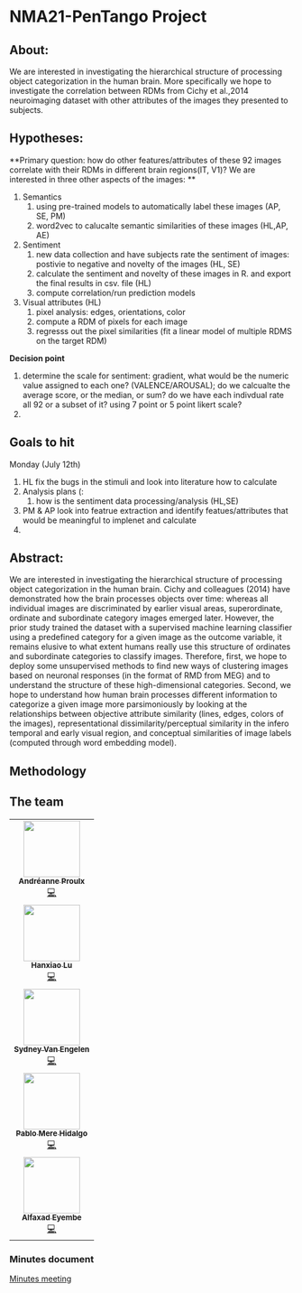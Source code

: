 # NMA21-PenTango Project

## About:

We are interested in investigating the hierarchical structure of processing object categorization in the human brain. More specifically we hope to investigate the correlation between RDMs from Cichy et al.,2014 neuroimaging dataset with other attributes of the images they presented to subjects. 

## Hypotheses:


**Primary question: how do other features/attributes of these 92 images correlate with their RDMs in different brain regions(IT, V1)? We are interested in three other aspects of the images: **


1. Semantics  
    1. using pre-trained models to automatically label these images (AP, SE, PM)
    2. word2vec to calucalte semantic similarities of these images (HL,AP, AE)
2. Sentiment 
    1. new data collection and have subjects rate the sentiment of images: postivie to negative and novelty of the images (HL, SE)
    2. calculate the sentiment and novelty of these images in R. and export the final results in csv. file (HL)
    3. compute correlation/run prediction models 
3. Visual attributes (HL)
   1. pixel analysis: edges, orientations, color
   2. compute a RDM of pixels for each image 
   3. regresss out the pixel similarities (fit a linear model of multiple RDMS on the target RDM)
                 
                   
                
**Decision point**

1. determine the scale for sentiment: gradient, what would be the numeric value assigned to each one? (VALENCE/AROUSAL); do we calcualte the average score, or the median, or sum? do we have each indivdual rate all 92 or a subset of it?  using 7 point or 5 point likert scale? 
2. 

## Goals to hit
Monday (July 12th) 
1. HL fix the bugs in the stimuli and look into literature how to calculate 
2. Analysis plans (: 
    1. how is the sentiment data processing/analysis (HL,SE)
4. PM & AP look into featrue extraction and identify featues/attributes that would be meaningful to implenet and calculate 
5. 

 
 
 
 
## Abstract:


We are interested in investigating the hierarchical structure of processing object categorization in the human brain. Cichy and colleagues (2014) have demonstrated how the brain processes objects over time: whereas all individual images are discriminated by earlier visual areas, superordinate, ordinate and subordinate category images emerged later. 
However, the prior study trained the dataset with a supervised machine learning classifier using a predefined category for a given image as the outcome variable, it remains elusive to what extent humans really use this structure of ordinates and subordinate categories to classify images. Therefore, first, we hope to deploy some unsupervised methods to find new ways of clustering images based on neuronal responses (in the format of RMD from MEG) and to understand the structure of these high-dimensional categories. Second, we hope to understand how human brain processes different information to categorize a given image more parsimoniously by looking at the relationships between objective attribute similarity (lines, edges, colors of the images), representational dissimilarity/perceptual similarity in the infero temporal and early visual region, and conceptual similarities of image labels (computed through word embedding model). 



## Methodology






## The team
<table>
<tr>
    <td align="center"><a href="https://github.com/anproulx"><img src="https://github.com/anproulx.png" width="100px;" alt=""/><br /><sub><b>Andréanne Proulx</b></sub></a><br /><a href="https://github.com/physiopy/phys2bids/commits?author=viacovella" title="Code">💻</a></td>
</tr>
<tr>
    <td align="center"><a href="https://github.com/hanxiaolu-5"><img src="https://github.com/hanxiaolu-5.png" width="100px;" alt=""/><br /><sub><b>Hanxiao Lu</b></sub></a><br /><a href="https://github.com/physiopy/phys2bids/commits?author=viacovella" title="Code">💻</a></td>
</tr>
<tr>
    <td align="center"><a href="https://github.com/svanengelen"><img src="https://github.com/svanengelen.png" width="100px;" alt=""/><br /><sub><b>Sydney Van Engelen</b></sub></a><br /><a href="https://github.com/physiopy/phys2bids/commits?author=viacovella" title="Code">💻</a></td>
</tr>
<tr>
    <td align="center"><a href="https://github.com/pablo-mere-hidalgo"><img src="https://github.com/pablo-mere-hidalgo.png" width="100px;" alt=""/><br /><sub><b>Pablo Mere Hidalgo</b></sub></a><br /><a href="https://github.com/physiopy/phys2bids/commits?author=viacovella" title="Code">💻</a></td>
</tr>
<tr>
    <td align="center"><a href="https://github.com/Alfaxad"><img src="https://github.com/Alfaxad.png" width="100px;" alt=""/><br /><sub><b>Alfaxad Eyembe</b></sub></a><br /><a href="https://github.com/physiopy/phys2bids/commits?author=viacovella" title="Code">💻</a></td>
</tr>
</table>

### Minutes document 

[Minutes meeting](https://docs.google.com/document/d/1GsBpHjl7nuiU9_HMjJqHEiLHDkE_u1DGq7H11_nFvM4/edit)


